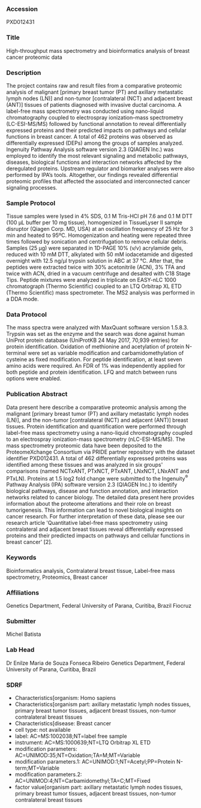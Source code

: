 ### Accession
PXD012431

### Title
High-throughput mass spectrometry and bioinformatics analysis of breast cancer proteomic data

### Description
The project contains raw and result files from a comparative proteomic analysis of malignant [primary breast tumor (PT) and axillary metastatic lymph nodes (LN)] and non-tumor [contralateral (NCT) and adjacent breast (ANT)] tissues of patients diagnosed with invasive ductal carcinoma. A label-free mass spectrometry was conducted using nano-liquid chromatography coupled to electrospray ionization–mass spectrometry (LC-ESI-MS/MS) followed by functional annotation to reveal differentially expressed proteins and their predicted impacts on pathways and cellular functions in breast cancer. A total of 462 proteins was observed as differentially expressed (DEPs) among the groups of samples analyzed. Ingenuity Pathway Analysis software version 2.3 (QIAGEN Inc.) was employed to identify the most relevant signaling and metabolic pathways, diseases, biological functions and interaction networks affected by the deregulated proteins. Upstream regulator and biomarker analyses were also performed by IPA’s tools. Altogether, our findings revealed differential proteomic profiles that affected the associated and interconnected cancer signaling processes.

### Sample Protocol
Tissue samples were lysed in 4% SDS, 0.1 M Tris-HCl pH 7.6 and 0.1 M DTT (100 μL buffer per 10 mg tissue), homogenized in TissueLyser II sample disruptor (Qiagen Corp. MD, USA) at an oscillation frequency of 25 Hz for 3 min and heated to 95ºC. Homogenization and heating were repeated three times followed by sonication and centrifugation to remove cellular debris. Samples (25 µg) were separated in 1D-PAGE 10% (v/v) acrylamide gels, reduced with 10 mM DTT, alkylated with 50 mM iodacetamide and digested overnight with 12.5 ng/µl trypsin solution in ABC at 37 °C. After that, the peptides were extracted twice with 30% acetonitrile (ACN), 3% TFA and twice with ACN, dried in a vacuum centrifuge and desalted with C18 Stage Tips. Peptide mixtures were analyzed in triplicate on EASY-nLC 1000 chromatograph (Thermo Scientific) coupled to an LTQ Orbitrap XL ETD (Thermo Scientific) mass spectrometer. The MS2 analysis was performed in a DDA mode.

### Data Protocol
The mass spectra were analyzed with MaxQuant software version 1.5.8.3. Trypsin was set as the enzyme and the search was done against human UniProt protein database (UniProtKB 24 May 2017, 70,939 entries) for protein identification. Oxidation of methionine and acetylation of protein N-terminal were set as variable modification and carbamidomethylation of cysteine as fixed modification. For peptide identification, at least seven amino acids were required. An FDR of 1% was independently applied for both peptide and protein identification. LFQ and match between runs options were enabled.

### Publication Abstract
Data present here describe a comparative proteomic analysis among the malignant [primary breast tumor (PT) and axillary metastatic lymph nodes (LN)], and the non-tumor [contralateral (NCT) and adjacent (ANT)] breast tissues. Protein identification and quantification were performed through label-free mass spectrometry using a nano-liquid chromatography coupled to an electrospray ionization-mass spectrometry (nLC-ESI-MS/MS). The mass spectrometry proteomic data have been deposited to the ProteomeXchange Consortium via PRIDE partner repository with the dataset identifier PXD012431. A total of 462 differentially expressed proteins was identified among these tissues and was analyzed in six groups' comparisons (named NCTxANT, PTxNCT, PTxANT, LNxNCT, LNxANT and PTxLN). Proteins at 1.5 log2 fold change were submitted to the Ingenuity<sup>&#xae;</sup> Pathway Analysis (IPA) software version 2.3 (QIAGEN Inc.) to identify biological pathways, disease and function annotation, and interaction networks related to cancer biology. The detailed data present here provides information about the proteome alterations and their role on breast tumorigenesis. This information can lead to novel biological insights on cancer research. For further interpretation of these data, please see our research article 'Quantitative label-free mass spectrometry using contralateral and adjacent breast tissues reveal differentially expressed proteins and their predicted impacts on pathways and cellular functions in breast cancer' [2].

### Keywords
Bioinformatics analysis, Contralateral breast tissue, Label-free mass spectrometry, Proteomics, Breast cancer

### Affiliations
Genetics Department, Federal University of Parana, Curitiba, Brazil
Fiocruz

### Submitter
Michel Batista

### Lab Head
Dr Enilze Maria de Souza Fonseca Ribeiro
Genetics Department, Federal University of Parana, Curitiba, Brazil


### SDRF
- Characteristics[organism: Homo sapiens
- Characteristics[organism part: axillary metastatic lymph nodes tissues, primary breast tumor tissues, adjacent breast tissues, non-tumor contralateral breast tissues
- Characteristics[disease: Breast cancer
- cell type: not available
- label: AC=MS:1002038;NT=label free sample
- instrument: AC=MS:1000639;NT=LTQ Orbitrap XL ETD
- modification parameters: AC=UNIMOD:35;NT=Oxidation;TA=M;MT=Variable
- modification parameters.1: AC=UNIMOD:1;NT=Acetyl;PP=Protein N-term;MT=Variable
- modification parameters.2: AC=UNIMOD:4;NT=Carbamidomethyl;TA=C;MT=Fixed
- factor value[organism part: axillary metastatic lymph nodes tissues, primary breast tumor tissues, adjacent breast tissues, non-tumor contralateral breast tissues


